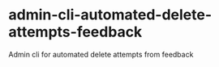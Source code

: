 # admin-cli-automated-delete-attempts-feedback
Admin cli for automated delete attempts from feedback 
